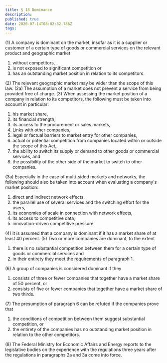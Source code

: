 ```yaml
---
title: § 18 Dominance
description: 
published: true
date: 2020-07-14T08:02:32.786Z
tags: 
---
```


(1) A company is dominant on the market, insofar as it is a supplier or customer of a certain type of goods or commercial services on the relevant product and geographic market
1. without competitors,
1. is not exposed to significant competition or
1. has an outstanding market position in relation to its competitors.

(2) The relevant geographic market may be wider than the scope of this law.
(2a) The assumption of a market does not prevent a service from being provided free of charge.
(3) When assessing the market position of a company in relation to its competitors, the following must be taken into account in particular:
1. his market share,
1. its financial strength,
1. its access to the procurement or sales markets,
1. Links with other companies,
1. legal or factual barriers to market entry for other companies,
1. actual or potential competition from companies located within or outside the scope of this Act,
1. the ability to switch its supply or demand to other goods or commercial services, and
1. the possibility of the other side of the market to switch to other companies.

(3a) Especially in the case of multi-sided markets and networks, the following should also be taken into account when evaluating a company's market position:
1. direct and indirect network effects,
1. the parallel use of several services and the switching effort for the users,
1. its economies of scale in connection with network effects,
1. its access to competitive data,
1. innovation-driven competitive pressure.

(4) It is assumed that a company is dominant if it has a market share of at least 40 percent.
(5) Two or more companies are dominant, to the extent
1. there is no substantial competition between them for a certain type of goods or commercial services and
1. in their entirety they meet the requirements of paragraph 1.

(6) A group of companies is considered dominant if they
1. consists of three or fewer companies that together have a market share of 50 percent, or
1. consists of five or fewer companies that together have a market share of two thirds.

(7) The presumption of paragraph 6 can be refuted if the companies prove that
1. the conditions of competition between them suggest substantial competition, or
1. the entirety of the companies has no outstanding market position in relation to the other competitors.

(8) The Federal Ministry for Economic Affairs and Energy reports to the legislative bodies on the experience with the regulations three years after the regulations in paragraphs 2a and 3a come into force.